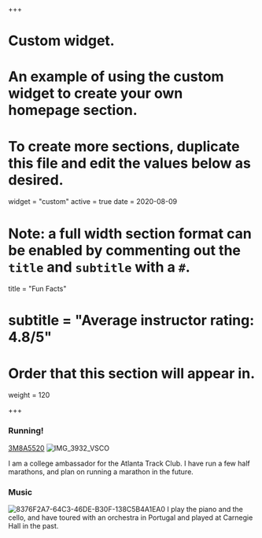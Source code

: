 +++
# Custom widget.
# An example of using the custom widget to create your own homepage section.
# To create more sections, duplicate this file and edit the values below as desired.
widget = "custom"
active = true
date = 2020-08-09

# Note: a full width section format can be enabled by commenting out the `title` and `subtitle` with a `#`.
title = "Fun Facts"
# subtitle = "Average instructor rating: 4.8/5"

# Order that this section will appear in.
weight = 120

+++

### Running!
[3M8A5520](https://github.com/user-attachments/assets/bfb296df-af4a-42be-a5c6-23c8b3ab7cd4)
![IMG_3932_VSCO](https://github.com/user-attachments/assets/62aecdfe-703d-40db-9e71-b14fa94b6cf4)

I am a college ambassador for the Atlanta Track Club. I have run a few half marathons, and plan on running a marathon in the future.



### Music
![8376F2A7-64C3-46DE-B30F-138C5B4A1EA0](https://github.com/user-attachments/assets/1078e768-06f2-4d13-86ab-e6413668fe85) I play the piano and the cello, and have toured with an orchestra in Portugal and played at Carnegie Hall in the past. 

